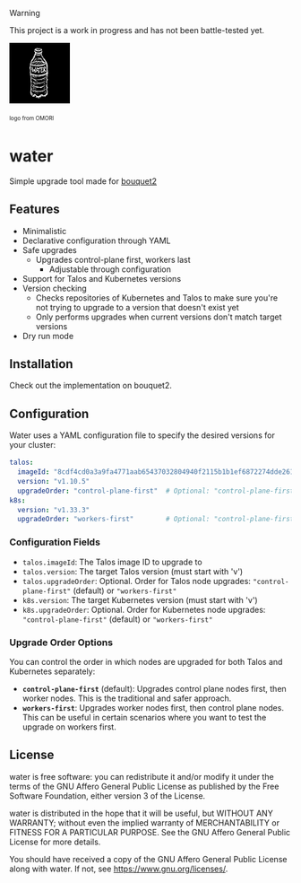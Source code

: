 > [!WARNING]  
> This project is a work in progress and has not been battle-tested yet.

![BOTTLED_WATER.webp](./BOTTLED_WATER.webp)

<sub><sup>logo from OMORI</sup></sub>

# water
Simple upgrade tool made for [bouquet2](https://github.com/bouquet2/bouquet2)

## Features
* Minimalistic
* Declarative configuration through YAML
* Safe upgrades
  * Upgrades control-plane first, workers last
    * Adjustable through configuration
* Support for Talos and Kubernetes versions
* Version checking
  * Checks repositories of Kubernetes and Talos to make sure you're not trying to upgrade to a version that doesn't exist yet
  * Only performs upgrades when current versions don't match target versions
* Dry run mode 

## Installation
Check out the implementation on bouquet2.

## Configuration

Water uses a YAML configuration file to specify the desired versions for your cluster:

```yaml
talos:
  imageId: "8cdf4cd0a3a9fa4771aab65437032804940f2115b1b1ef6872274dde261fa319"
  version: "v1.10.5"
  upgradeOrder: "control-plane-first"  # Optional: "control-plane-first" or "workers-first"
k8s:
  version: "v1.33.3"
  upgradeOrder: "workers-first"        # Optional: "control-plane-first" or "workers-first"
```

### Configuration Fields

- `talos.imageId`: The Talos image ID to upgrade to
- `talos.version`: The target Talos version (must start with 'v')
- `talos.upgradeOrder`: Optional. Order for Talos node upgrades: `"control-plane-first"` (default) or `"workers-first"`
- `k8s.version`: The target Kubernetes version (must start with 'v')
- `k8s.upgradeOrder`: Optional. Order for Kubernetes node upgrades: `"control-plane-first"` (default) or `"workers-first"`

### Upgrade Order Options

You can control the order in which nodes are upgraded for both Talos and Kubernetes separately:

- **`control-plane-first`** (default): Upgrades control plane nodes first, then worker nodes. This is the traditional and safer approach.
- **`workers-first`**: Upgrades worker nodes first, then control plane nodes. This can be useful in certain scenarios where you want to test the upgrade on workers first.

## License
water is free software: you can redistribute it and/or modify it under the terms of the GNU Affero General Public License as published by the Free Software Foundation, either version 3 of the License.

water is distributed in the hope that it will be useful, but WITHOUT ANY WARRANTY; without even the implied warranty of MERCHANTABILITY or FITNESS FOR A PARTICULAR PURPOSE. See the GNU Affero General Public License for more details.

You should have received a copy of the GNU Affero General Public License along with water. If not, see https://www.gnu.org/licenses/.
